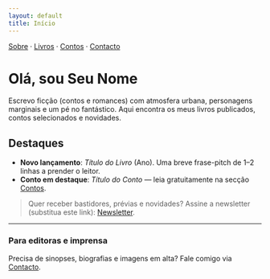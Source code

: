 ```yaml
---
layout: default
title: Início
---
```

<!-- Substitua os textos abaixo pelo seu conteúdo. -->
[Sobre](sobre.md) · [Livros](livros.md) · [Contos](contos.md) · [Contacto](contacto.md)

# Olá, sou **Seu Nome**
Escrevo ficção (contos e romances) com atmosfera urbana, personagens marginais e um pé no fantástico.
Aqui encontra os meus livros publicados, contos selecionados e novidades.

## Destaques
- **Novo lançamento**: *Título do Livro* (Ano). Uma breve frase-pitch de 1–2 linhas a prender o leitor.
- **Conto em destaque**: *Título do Conto* — leia gratuitamente na secção [Contos](contos.md).

> Quer receber bastidores, prévias e novidades? Assine a newsletter (substitua este link): [Newsletter](#).

---
### Para editoras e imprensa
Precisa de sinopses, biografias e imagens em alta? Fale comigo via [Contacto](contacto.md).
